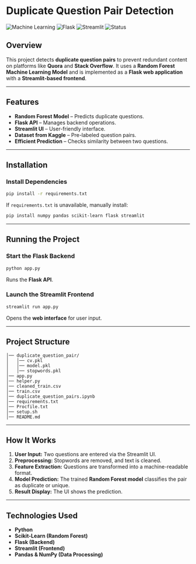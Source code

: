# Duplicate Question Pair Detection

![Machine Learning](https://img.shields.io/badge/Machine%20Learning-Random%20Forest-blue)
![Flask](https://img.shields.io/badge/Backend-Flask-orange)
![Streamlit](https://img.shields.io/badge/Frontend-Streamlit-red)
![Status](https://img.shields.io/badge/Status-Active-brightgreen)

## Overview
This project detects **duplicate question pairs** to prevent redundant content on platforms like **Quora** and **Stack Overflow**. It uses a **Random Forest Machine Learning Model** and is implemented as a **Flask web application** with a **Streamlit-based frontend**.

---

## Features
- **Random Forest Model** – Predicts duplicate questions.
- **Flask API** – Manages backend operations.
- **Streamlit UI** – User-friendly interface.
- **Dataset from Kaggle** – Pre-labeled question pairs.
- **Efficient Prediction** – Checks similarity between two questions.

---

## Installation

### Install Dependencies
```bash
pip install -r requirements.txt
```

If `requirements.txt` is unavailable, manually install:
```bash
pip install numpy pandas scikit-learn flask streamlit
```

---

## Running the Project

### Start the Flask Backend
```bash
python app.py
```
Runs the **Flask API**.

### Launch the Streamlit Frontend
```bash
streamlit run app.py
```
Opens the **web interface** for user input.

---

## Project Structure
```
│── duplicate_question_pair/
│   │── cv.pkl
│   │── model.pkl
│   │── stopwords.pkl
│── app.py
│── helper.py
│── cleaned_train.csv
│── train.csv
│── duplicate_question_pairs.ipynb
│── requirements.txt
│── Procfile.txt
│── setup.sh
│── README.md
```

---

## How It Works
1. **User Input:** Two questions are entered via the Streamlit UI.
2. **Preprocessing:** Stopwords are removed, and text is cleaned.
3. **Feature Extraction:** Questions are transformed into a machine-readable format.
4. **Model Prediction:** The trained **Random Forest model** classifies the pair as duplicate or unique.
5. **Result Display:** The UI shows the prediction.

---

## Technologies Used
- **Python**
- **Scikit-Learn (Random Forest)**
- **Flask (Backend)**
- **Streamlit (Frontend)**
- **Pandas & NumPy (Data Processing)**
